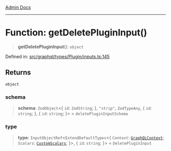 [Admin Docs](/)

***

# Function: getDeletePluginInput()

> **getDeletePluginInput**(): `object`

Defined in: [src/graphql/types/Plugin/inputs.ts:145](https://github.com/Sourya07/talawa-api/blob/ead7a48e0174153214ee7311f8b242ee1c1a12ca/src/graphql/types/Plugin/inputs.ts#L145)

## Returns

`object`

### schema

> **schema**: `ZodObject`\<\{ `id`: `ZodString`; \}, `"strip"`, `ZodTypeAny`, \{ `id`: `string`; \}, \{ `id`: `string`; \}\> = `deletePluginInputSchema`

### type

> **type**: `InputObjectRef`\<`ExtendDefaultTypes`\<\{ `Context`: [`GraphQLContext`](../../../../context/type-aliases/GraphQLContext.md); `Scalars`: [`CustomScalars`](../../../../scalars/type-aliases/CustomScalars.md); \}\>, \{ `id`: `string`; \}\> = `DeletePluginInput`
